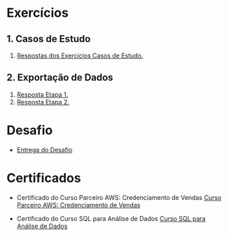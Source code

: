# Exercícios


## 1. Casos de Estudo
1. [Respostas dos Exercícios Casos de Estudo.](../Sprint%202/exercicios/Exercício%20I%20-%20Casos%20de%20Estudo/respostas_exercicios.txt)


## 2. Exportação de Dados
1. [Resposta Etapa 1.](../Sprint%202/exercicios/Exercício%20II%20-%20Exportação%20de%20dados/resultado_etapa1.csv)
2. [Resposta Etapa 2.](../Sprint%202/exercicios/Exercício%20II%20-%20Exportação%20de%20dados/resultado_etapa2.csv)


# Desafio


- [Entrega do Desafio](../Sprint%202/Desafio/)


# Certificados


- Certificado do Curso Parceiro AWS: Credenciamento de Vendas
[Curso Parceiro AWS: Credenciamento de Vendas](../Sprint%202/certificados/Curso%20Parceiro%20AWS%20Credenciamento%20de%20Vendas.pdf)

- Certificado do Curso SQL para Análise de Dados
[Curso SQL para Análise de Dados](../Sprint%202/certificados/Curso%20SQL%20para%20Análise%20de%20Dados.pdf)
